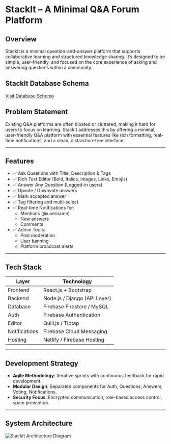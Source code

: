 # StackIt – A Minimal Q&A Forum Platform

## Overview 
StackIt is a minimal question-and-answer platform that supports collaborative  learning and structured knowledge sharing. It’s designed to be simple, user-friendly,  and focused on the core experience of asking and answering questions within a  community. 

## StackIt Database Schema 
[Visit Database Schema](https://www.figma.com/board/u1rriHQsL7FRbe2oNbrkNH/StackIt-Database-Schema?node-id=0-1&t=g4P61BThnGMWlZnd-1)

## Problem Statement

Existing Q&A platforms are often bloated or cluttered, making it hard for users to focus on learning. StackIt addresses this by offering a minimal, user-friendly Q&A platform with essential features like rich formatting, real-time notifications, and a clean, distraction-free interface.

---

## Features

- ✅ Ask Questions with Title, Description & Tags
- ✅ Rich Text Editor (Bold, Italics, Images, Links, Emojis)
- ✅ Answer Any Question (Logged-in users)
- ✅ Upvote / Downvote answers
- ✅ Mark accepted answer
- ✅ Tag filtering and multi-select
- ✅ Real-time Notifications for:
  - Mentions (@username)
  - New answers
  - Comments
- ✅ Admin Tools:
  - Post moderation
  - User banning
  - Platform broadcast alerts

---

## Tech Stack

| Layer       | Technology                      |
|-------------|----------------------------------|
| Frontend    | React.js + Bootstrap             |
| Backend     | Node.js / Django (API Layer)     |
| Database    | Firebase Firestore / MySQL       |
| Auth        | Firebase Authentication          |
| Editor      | Quill.js / Tiptap                |
| Notifications | Firebase Cloud Messaging      |
| Hosting     | Netlify / Firebase Hosting       |

---

## Development Strategy

- **Agile Methodology**: Iterative sprints with continuous feedback for rapid development.
- **Modular Design**: Separated components for Auth, Questions, Answers, Voting, Notifications.
- **Security Focus**: Encrypted communication, role-based access control, spam prevention.

---

## System Architecture

![StackIt Architecture Diagram](./assets/stackit-ui.png)
